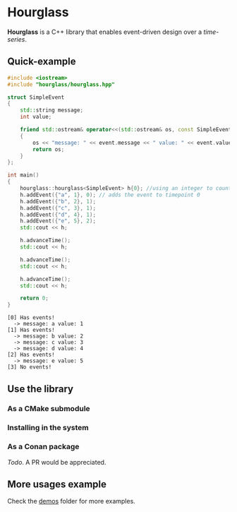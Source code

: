 # Hourglass

**Hourglass** is a C++ library that enables event-driven design over a *time-series*.

## Quick-example

```cpp
#include <iostream>
#include "hourglass/hourglass.hpp"

struct SimpleEvent
{
    std::string message;
    int value;

    friend std::ostream& operator<<(std::ostream& os, const SimpleEvent& event)
    {
        os << "message: " << event.message << " value: " << event.value;
        return os;
    }
};

int main()
{
    hourglass::hourglass<SimpleEvent> h{0}; //using an integer to count time elapsing
    h.addEvent({"a", 1}, 0); // adds the event to timepoint 0
    h.addEvent({"b", 2}, 1);
    h.addEvent({"c", 3}, 1);
    h.addEvent({"d", 4}, 1);
    h.addEvent({"e", 5}, 2);
    std::cout << h;

    h.advanceTime();
    std::cout << h;

    h.advanceTime();
    std::cout << h;

    h.advanceTime();
    std::cout << h;

    return 0;
}

```

```
[0] Has events!
  -> message: a value: 1
[1] Has events!
  -> message: b value: 2
  -> message: c value: 3
  -> message: d value: 4
[2] Has events!
  -> message: e value: 5
[3] No events!
```

## Use the library
### As a CMake submodule

### Installing in the system

### As a Conan package
*Todo*. A PR would be appreciated.


## More usages example

Check the [demos](/demos) folder for more examples.